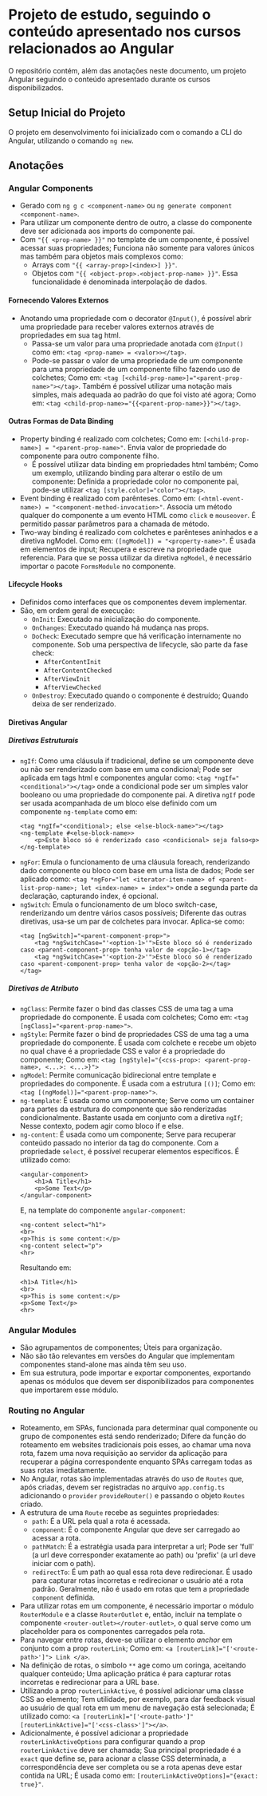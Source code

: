 # Projeto de estudo, seguindo o conteúdo apresentado nos cursos relacionados ao Angular
O repositório contém, além das anotações neste documento, um projeto Angular seguindo o conteúdo apresentado durante os cursos disponibilizados.

## Setup Inicial do Projeto
O projeto em desenvolvimento foi inicializado com o comando a CLI do Angular, utilizando o comando `ng new`.

## Anotações

### Angular Components
- Gerado com `ng g c <component-name>` ou `ng generate component <component-name>`.
- Para utilizar um componente dentro de outro, a classe do componente deve ser adicionada aos imports do componente pai.
- Com `"{{ <prop-name> }}"` no template de um componente, é possível acessar suas propriedades; Funciona não somente para valores únicos mas também para objetos mais complexos como:
    - Arrays com `"{{ <array-prop>[<index>] }}"`.
    - Objetos com `"{{ <object-prop>.<object-prop-name> }}"`.
Essa funcionalidade é denominada interpolação de dados.

#### Fornecendo Valores Externos
- Anotando uma propriedade com o decorator `@Input()`, é possível abrir uma propriedade para receber valores externos através de propriedades em sua tag html.
    - Passa-se um valor para uma propriedade anotada com `@Input()` como em: `<tag <prop-name> = <valor>></tag>`.
    - Pode-se passar o valor de uma propriedade de um componente para uma propriedade de um componente filho fazendo uso de colchetes; Como em: `<tag [<child-prop-name>]="<parent-prop-name>"></tag>`. Também é possível utilizar uma notação mais simples, mais adequada ao padrão do que foi visto até agora; Como em: `<tag <child-prop-name>="{{<parent-prop-name>}}"></tag>`.

#### Outras Formas de Data Binding
- Property binding é realizado com colchetes; Como em: `[<child-prop-name>] = "<parent-prop-name>"`. Envia valor de propriedade do componente para outro componente filho.
    - É possível utilizar data binding em propriedades html também; Como um exemplo, utilizando binding para alterar o estilo de um componente: Definida a propriedade color no componente pai, pode-se utilizar `<tag [style.color]="color"></tag>`.
- Event binding é realizado com parênteses. Como em: `(<html-event-name>) = "<component-method-invocation>"`. Associa um método qualquer do componente a um evento HTML como `click` e `mouseover`. É permitido passar parâmetros para a chamada de método.
- Two-way binding é realizado com colchetes e parênteses aninhados e a diretiva ngModel. Como em: `([ngModel]) = "<property-name>"`. É usada em elementos de input; Recupera e escreve na propriedade que referencia. Para que se possa utilizar da diretiva `ngModel`, é necessário importar o pacote `FormsModule` no componente.

#### Lifecycle Hooks
- Definidos como interfaces que os componentes devem implementar.
- São, em ordem geral de execução:
    - `OnInit`: Executado na inicialização do componente.
    - `OnChanges`: Executado quando há mudança nas props.
    - `DoCheck`: Executado sempre que há verificação internamente no componente. Sob uma perspectiva de lifecycle, são parte da fase check: 
        - `AfterContentInit`
        - `AfterContentChecked` 
        - `AfterViewInit`
        - `AfterViewChecked`
    - `OnDestroy`: Executado quando o componente é destruído; Quando deixa de ser renderizado.

#### Diretivas Angular

##### Diretivas Estruturais
- `ngIf`: Como uma cláusula if tradicional, define se um componente deve ou não ser renderizado com base em uma condicional; Pode ser aplicada em tags html e componentes angular como: `<tag *ngIf="<conditional>"></tag>` onde a condicional pode ser um simples valor booleano ou uma propriedade do componente pai.
A diretiva `ngIf` pode ser usada acompanhada de um bloco else definido com um componente `ng-template` como em:
    ```
    <tag *ngIf="<conditional>; else <else-block-name>"></tag>
    <ng-template #<else-block-name>>
        <p>Este bloco só é renderizado caso <condicional> seja falso<p>
    </ng-template>
    ```
- `ngFor`: Emula o funcionamento de uma cláusula foreach, renderizando dado componente ou bloco com base em uma lista de dados; Pode ser aplicado como: `<tag *ngFor="let <iterator-item-name> of <parent-list-prop-name>; let <index-name> = index">` onde a segunda parte da declaração, capturando index, é opcional.
- `ngSwitch`: Emula o funcionamento de um bloco switch-case, renderizando um dentre vários casos possíveis; Diferente das outras diretivas, usa-se um par de colchetes para invocar. Aplica-se como:
    ```
    <tag [ngSwitch]="<parent-component-prop>">
        <tag *ngSwitchCase="'<option-1>'">Este bloco só é renderizado caso <parent-component-prop> tenha valor de <opção-1></tag>
        <tag *ngSwitchCase="'<option-2>'">Este bloco só é renderizado caso <parent-component-prop> tenha valor de <opção-2></tag>
    </tag>
    ```

##### Diretivas de Atributo
- `ngClass`: Permite fazer o bind das classes CSS de uma tag a uma propriedade do componente. É usada com colchetes; Como em: `<tag [ngClass]="<parent-prop-name>">`.
- `ngStyle`: Permite fazer o bind de propriedades CSS de uma tag a uma propriedade do componente. É usada com colchete e recebe um objeto no qual chave é a propriedade CSS e valor é a propriedade do componente; Como em: `<tag [ngStyle]="{<css-prop>: <parent-prop-name>, <...>: <...>}">`
- `ngModel`: Permite comunicação bidirecional entre template e propriedades do componente. É usada com a estrutura `[()]`; Como em: `<tag [(ngModel)]="<parent-prop-name>">`.
- `ng-template`: É usada como um componente; Serve como um container para partes da estrutura do componente que são renderizadas condicionalmente. Bastante usada em conjunto com a diretiva `ngIf`; Nesse contexto, podem agir como bloco if e else.
- `ng-content`: É usada como um componente; Serve para recuperar conteúdo passado no interior da tag do componente. Com a propriedade `select`, é possível recuperar elementos específicos. É utilizado como:
    ```
    <angular-component>
        <h1>A Title</h1>
        <p>Some Text</p>
    </angular-component>    
    ```
    E, na template do componente `angular-component`:
    ```
    <ng-content select="h1">
    <br>
    <p>This is some content:</p>
    <ng-content select="p">
    <hr>
    ```
    Resultando em:
    ```
    <h1>A Title</h1>
    <br>
    <p>This is some content:</p>
    <p>Some Text</p>
    <hr>
    ```

### Angular Modules
- São agrupamentos de componentes; Úteis para organização.
- Não são tão relevantes em versões do Angular que implementam componentes stand-alone mas ainda têm seu uso.
- Em sua estrutura, pode importar e exportar componentes, exportando apenas os módulos que devem ser disponibilizados para componentes que importarem esse módulo.

### Routing no Angular
- Roteamento, em SPAs, funcionada para determinar qual componente ou grupo de componentes está sendo renderizado; Difere da função do roteamento em websites tradicionais pois esses, ao chamar uma nova rota, fazem uma nova requisição ao servidor da aplicação para recuperar a página correspondente enquanto SPAs carregam todas as suas rotas imediatamente.
- No Angular, rotas são implementadas através do uso de `Routes` que, após criadas, devem ser registradas no arquivo `app.config.ts` adicionando o `provider` `provideRouter()` e passando o objeto `Routes` criado.
- A estrutura de uma `Route` recebe as seguintes propriedades:
    - `path`: É a URL pela qual a rota é acessada.
    - `component`: É o componente Angular que deve ser carregado ao acessar a rota.
    - `pathMatch`: É a estratégia usada para interpretar a url; Pode ser 'full' (a url deve corresponder exatamente ao path) ou 'prefix' (a url deve iniciar com o path).
    - `redirectTo`: É um path ao qual essa rota deve redirecionar. É usado para capturar rotas incorretas e redirecionar o usuário até a rota padrão. Geralmente, não é usado em rotas que tem a propriedade `component` definida.
- Para utilizar rotas em um componente, é necessário importar o módulo `RouterModule` e a classe `RouterOutlet` e, então, incluir na template o componente `<router-outlet></router-outlet>`, o qual serve como um placeholder para os componentes carregados pela rota.
- Para navegar entre rotas, deve-se utilizar o elemento *anchor* em conjunto com a prop `routerLink`; Como em: `<a [routerLink]="['<route-path>']"> Link </a>`.
- Na definição de rotas, o símbolo `**` age como um coringa, aceitando qualquer conteúdo; Uma aplicação prática é para capturar rotas incorretas e redirecionar para a URL base.
- Utilizando a prop `routerLinkActive`, é possível adicionar uma classe CSS ao elemento; Tem utilidade, por exemplo, para dar feedback visual ao usuário de qual rota em um menu de navegação está selecionada; É utilizado como: `<a [routerLink]="['<route-path>']" [routerLinkActive]="['<css-class>']"></a>`.
- Adicionalmente, é possível adicionar a propriedade `routerLinkActiveOptions` para configurar quando a prop `routerLinkActive` deve ser chamada; Sua principal propriedade é a `exact` que define se, para acionar a classe CSS determinada, a correspondência deve ser completa ou se a rota apenas deve estar contida na URL; É usada como em: `[routerLinkActiveOptions]="{exact: true}"`.